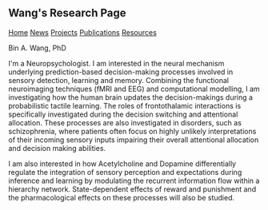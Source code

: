 ## Wang's Research Page

[Home](https://bin-a-wang-lab.github.io/Home/)  [News](https://bin-a-wang-lab.github.io/News/)  [Projects](https://bin-a-wang-lab.github.io/Projects/)   [Publications](https://bin-a-wang-lab.github.io/Publications/)  [Resources](https://bin-a-wang-lab.github.io/Resources/)

Bin A. Wang, PhD

I'm a Neuropsychologist. I am interested in the neural mechanism underlying prediction-based decision-making processes involved in sensory detection, learning and memory. Combining the functional neuroimaging techniques (fMRI and EEG) and computational modelling, I am investigating how the human brain updates the decision-makings during a probabilistic tactile learning. The roles of frontothalamic interactions is specifically investigated during the decision switching and attentional allocation. These processes are also investigated in disorders, such as schizophrenia, where patients often focus on highly unlikely interpretations of their incoming sensory inputs impairing their overall attentional allocation and decision making abilities. 

I am also interested in how Acetylcholine and Dopamine differentially regulate the integration of sensory perception and expectations during inference and learning by modulating the recurrent information flow within a hierarchy network. State-dependent effects of reward and punishment and the pharmacological effects on these processes will also be studied.
